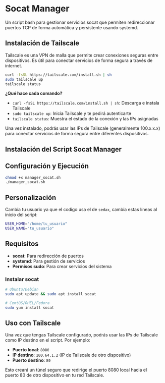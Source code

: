 # Socat Manager

Un script bash para gestionar servicios socat que permiten redireccionar puertos TCP de forma automática y persistente usando systemd.

## Instalación de Tailscale

Tailscale es una VPN de malla que permite crear conexiones seguras entre dispositivos. Es útil para conectar servicios de forma segura a través de internet.

```bash
curl -fsSL https://tailscale.com/install.sh | sh
sudo tailscale up
tailscale status
```

**¿Qué hace cada comando?**
- `curl -fsSL https://tailscale.com/install.sh | sh`: Descarga e instala Tailscale
- `sudo tailscale up`: Inicia Tailscale y te pedirá autenticarte
- `tailscale status`: Muestra el estado de la conexión y las IPs asignadas

Una vez instalado, podrás usar las IPs de Tailscale (generalmente 100.x.x.x) para conectar servicios de forma segura entre diferentes dispositivos.

## Instalación del Script Socat Manager

## Configuración y Ejecución

```bash
chmod +x manager_socat.sh
./manager_socat.sh
```

## Personalización

Cambia tu usuario ya que el codigo usa el de `sedax`, cambia estas líneas al inicio del script:

```bash
USER_HOME="/home/tu_usuario"
USER_NAME="tu_usuario"
```

## Requisitos

- **socat**: Para redirección de puertos
- **systemd**: Para gestión de servicios
- **Permisos sudo**: Para crear servicios del sistema

### Instalar socat

```bash
# Ubuntu/Debian
sudo apt update && sudo apt install socat

# CentOS/RHEL/Fedora
sudo yum install socat
```

## Uso con Tailscale

Una vez que tengas Tailscale configurado, podrás usar las IPs de Tailscale como IP destino en el script. Por ejemplo:

- **Puerto local**: `8080`
- **IP destino**: `100.64.1.2` (IP de Tailscale de otro dispositivo)  
- **Puerto destino**: `80`

Esto creará un túnel seguro que redirige el puerto 8080 local hacia el puerto 80 de otro dispositivo en tu red Tailscale.